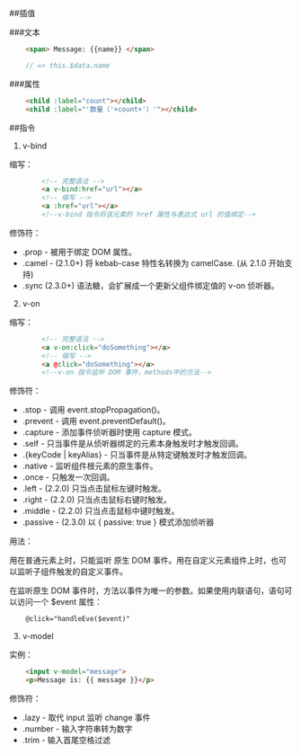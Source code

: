 ##插值

###文本
````html
    <span> Message: {{name}} </span>
````
````javascript
    // => this.$data.name 
````

###属性
````html
    <child :label="count"></child>
    <child :label="'数量（'+count+'）'"></child>
````

##指令
1. v-bind

缩写：
````html
        <!-- 完整语法 -->
        <a v-bind:href="url"></a>
        <!-- 缩写 -->
        <a :href="url"></a>
        <!--v-bind 指令将该元素的 href 属性与表达式 url 的值绑定-->
````

修饰符：
* .prop - 被用于绑定 DOM 属性。
* .camel - (2.1.0+) 将 kebab-case 特性名转换为 camelCase. (从 2.1.0 开始支持)
* .sync (2.3.0+) 语法糖，会扩展成一个更新父组件绑定值的 v-on 侦听器。

2. v-on

缩写：
````html
        <!-- 完整语法 -->
        <a v-on:click="doSomething"></a>
        <!-- 缩写 -->
        <a @click="doSomething"></a>
        <!--v-on 指令监听 DOM 事件，methods中的方法-->
````

修饰符：
* .stop - 调用 event.stopPropagation()。
* .prevent - 调用 event.preventDefault()。
* .capture - 添加事件侦听器时使用 capture 模式。
* .self - 只当事件是从侦听器绑定的元素本身触发时才触发回调。
* .{keyCode | keyAlias} - 只当事件是从特定键触发时才触发回调。
* .native - 监听组件根元素的原生事件。
* .once - 只触发一次回调。
* .left - (2.2.0) 只当点击鼠标左键时触发。
* .right - (2.2.0) 只当点击鼠标右键时触发。
* .middle - (2.2.0) 只当点击鼠标中键时触发。
* .passive - (2.3.0) 以 { passive: true } 模式添加侦听器

用法：

用在普通元素上时，只能监听 原生 DOM 事件。用在自定义元素组件上时，也可以监听子组件触发的自定义事件。

在监听原生 DOM 事件时，方法以事件为唯一的参数。如果使用内联语句，语句可以访问一个 $event 属性：
````html
    @click="handleEve($event)"
````

3. v-model

实例：
````html
    <input v-model="message">
    <p>Message is: {{ message }}</p>
````

修饰符：

* .lazy - 取代 input 监听 change 事件
* .number - 输入字符串转为数字
* .trim - 输入首尾空格过滤